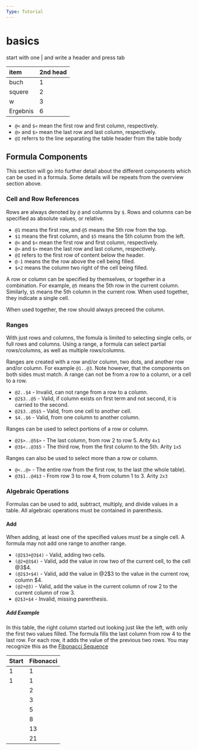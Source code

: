 ```yaml
---
Type: Tutorial
---
```

# basics
start with one | and write a header and press tab

| item     | 2nd head |
|:-------- |:-------- |
| buch     | 1        |
| squere   | 2        |
| w        | 3        |
| Ergebnis | 6        |
<!-- TBLFM: @>$2=sum(@I..@-1) -->

-   `@<` and `$<` mean the first row and first column, respectively.
-   `@>` and `$>` mean the last row and last column, respectively.
-   `@I` referrs to the line separating the table header from the table body

## Formula Components

This section will go into further detail about the different components which can be used in a formula. Some details will be repeats from the overview section above.


### Cell and Row References

Rows are always denoted by `@` and columns by `$`. Rows and columns can be specified as absolute values, or relative.

-   `@1` means the first row, and `@5` means the 5th row from the top.
-   `$1` means the first column, and `$5` means the 5th column from the left.
-   `@<` and `$<` mean the first row and first column, respectively.
-   `@>` and `$>` mean the last row and last column, respectively.
-   `@I` refers to the first row of content below the header.
-   `@-1` means the the row above the cell being filled.
-   `$+2` means the column two right of the cell being filled.

A row or column can be specified by themselves, or together in a combination. For example, `@5` means the 5th row in the current column. Similarly, `$5` means the 5th column in the current row. When used together, they indicate a single cell.

When used together, the row should always preceed the column.


### Ranges

With just rows and columns, the fomula is limited to selecting single cells, or full rows and columns. Using a range, a formula can select partial rows/columns, as well as multiple rows/columns.

Ranges are created with a row and/or column, two dots, and another row and/or column. For example `@1..@3`. Note however, that the components on both sides must match. A range can not be from a row to a column, or a cell to a row.

-   `@2..$4` - Invalid, can not range from a row to a column.
-   `@2$3..@5` - Valid, if column exists on first term and not second, it is carried to the second.
-   `@2$3..@5$5` - Valid, from one cell to another cell.
-   `$4..$6` - Valid, from one column to another column.

Ranges can be used to select portions of a row or column.

-   `@2$>..@5$>` - The last column, from row 2 to row 5. Arity `4x1`
-   `@3$<..@3$5` - The third row, from the first column to the 5th. Arity `1x5`

Ranges can also be used to select more than a row or column.

-   `@<..@>` - The entire row from the first row, to the last (the whole table).
-   `@3$1..@4$3` - From row 3 to row 4, from column 1 to 3. Arity `2x3`

### Algebraic Operations

Formulas can be used to add, subtract, multiply, and divide values in a table. All algebraic operations must be contained in parenthesis.


#### Add

When adding, at least one of the specified values must be a single cell. A formula may not add one range to another range.

-   `(@2$3+@3$4)` - Valid, adding two cells.
-   `(@2+@3$4)` - Valid, add the value in row two of the current cell, to the cell @3$4.
-   `(@2$3+$4)` - Valid, add the value in @2$3 to the value in the current row, column $4.
-   `(@2+@3)` - Valid, add the value in the current column of row 2 to the current column of row 3.
-   `@2$3+$4` - Invalid, missing parenthesis.

##### Add Example

In this table, the right column started out looking just like the left, with only the first two values filled. The formula fills the last column from row 4 to the last row. For each row, it adds the value of the previous two rows. You may recognize this as the [Fibonacci Sequence](https://en.wikipedia.org/wiki/Fibonacci_number)

| Start | Fibonacci |
|-------|-----------|
|     1 |         1 |
|     1 |         1 |
|       |         2 |
|       |         3 |
|       |         5 |
|       |         8 |
|       |        13 |
|       |        21 |
<!-- TBLFM: @4$>..@>$>=(@-1+@-2) -->